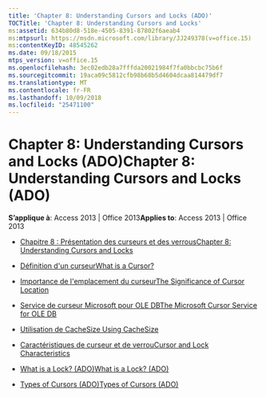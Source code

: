 ```yaml
---
title: 'Chapter 8: Understanding Cursors and Locks (ADO)'
TOCTitle: 'Chapter 8: Understanding Cursors and Locks'
ms:assetid: 634b80d8-518e-4505-8391-87802f6aeab4
ms:mtpsurl: https://msdn.microsoft.com/library/JJ249378(v=office.15)
ms:contentKeyID: 48545262
ms.date: 09/18/2015
mtps_version: v=office.15
ms.openlocfilehash: 3ec02edb28a7fffda20021984f7fa0bbcbc75b6f
ms.sourcegitcommit: 19aca09c5812cfb98b68b5d4604dcaa814479df7
ms.translationtype: MT
ms.contentlocale: fr-FR
ms.lasthandoff: 10/09/2018
ms.locfileid: "25471100"
---
```

# <a name="chapter-8-understanding-cursors-and-locks-ado"></a><span data-ttu-id="95c1d-102">Chapter 8: Understanding Cursors and Locks (ADO)</span><span class="sxs-lookup"><span data-stu-id="95c1d-102">Chapter 8: Understanding Cursors and Locks (ADO)</span></span>


<span data-ttu-id="95c1d-103">**S’applique à**: Access 2013 | Office 2013</span><span class="sxs-lookup"><span data-stu-id="95c1d-103">**Applies to**: Access 2013 | Office 2013</span></span>



  - [<span data-ttu-id="95c1d-104">Chapitre 8 : Présentation des curseurs et des verrous</span><span class="sxs-lookup"><span data-stu-id="95c1d-104">Chapter 8: Understanding Cursors and Locks</span></span>](chapter-8-understanding-cursors-and-locks.md)

  - [<span data-ttu-id="95c1d-105">Définition d'un curseur</span><span class="sxs-lookup"><span data-stu-id="95c1d-105">What is a Cursor?</span></span>](what-is-a-cursor.md)

  - [<span data-ttu-id="95c1d-106">Importance de l'emplacement du curseur</span><span class="sxs-lookup"><span data-stu-id="95c1d-106">The Significance of Cursor Location</span></span>](the-significance-of-cursor-location.md)

  - [<span data-ttu-id="95c1d-107">Service de curseur Microsoft pour OLE DB</span><span class="sxs-lookup"><span data-stu-id="95c1d-107">The Microsoft Cursor Service for OLE DB</span></span>](the-microsoft-cursor-service-for-ole-db.md)

  - [<span data-ttu-id="95c1d-108">Utilisation de CacheSize </span><span class="sxs-lookup"><span data-stu-id="95c1d-108">Using CacheSize</span></span>](using-cachesize.md)

  - [<span data-ttu-id="95c1d-109">Caractéristiques de curseur et de verrou</span><span class="sxs-lookup"><span data-stu-id="95c1d-109">Cursor and Lock Characteristics</span></span>](cursor-and-lock-characteristics.md)

  - [<span data-ttu-id="95c1d-110">What is a Lock? (ADO)</span><span class="sxs-lookup"><span data-stu-id="95c1d-110">What is a Lock? (ADO)</span></span>](what-is-a-lock-ado.md)

  - [<span data-ttu-id="95c1d-111">Types of Cursors (ADO)</span><span class="sxs-lookup"><span data-stu-id="95c1d-111">Types of Cursors (ADO)</span></span>](types-of-cursors-ado.md)

